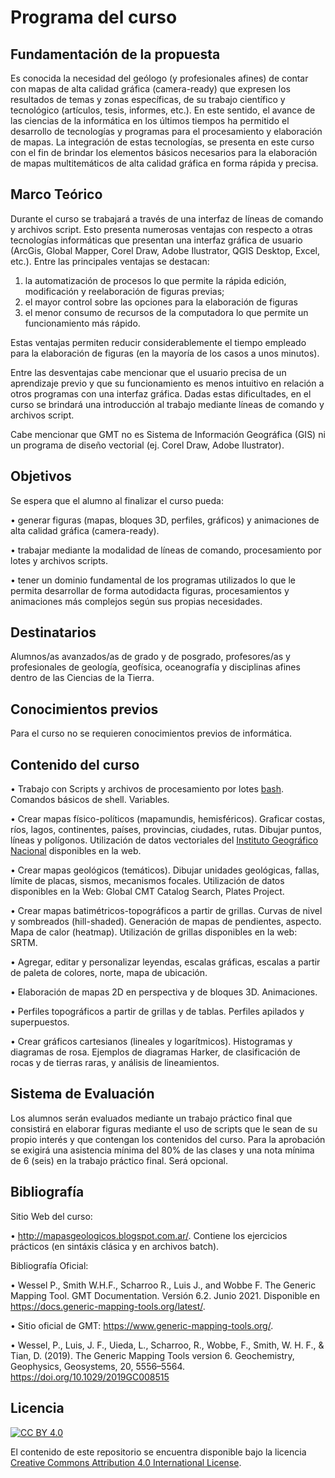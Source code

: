 # Programa del curso

## Fundamentación de la propuesta

Es conocida la necesidad del geólogo (y profesionales afines) de contar con mapas de alta calidad gráfica (camera-ready) que expresen los resultados de temas y zonas específicas, de su trabajo científico y tecnológico (artículos, tesis, informes, etc.). En este sentido, el avance de las ciencias de la informática en los últimos tiempos ha permitido el desarrollo de tecnologías y programas para el procesamiento y elaboración de mapas. La integración de estas tecnologías, se presenta en este curso con el fin de brindar los elementos básicos necesarios para la elaboración de mapas multitemáticos de alta calidad gráfica en forma rápida y precisa. 

## Marco Teórico

Durante el curso se trabajará a través de una interfaz de líneas de comando y archivos script. Esto presenta numerosas ventajas con respecto a otras tecnologías informáticas que presentan una interfaz gráfica de usuario (ArcGis, Global Mapper, Corel Draw, Adobe Ilustrator, QGIS Desktop, Excel, etc.). 
Entre las principales ventajas se destacan:

1) la automatización de procesos lo que permite la rápida edición, modificación y reelaboración de figuras previas; 
2) el mayor control sobre las opciones para la elaboración de figuras 
3) el menor consumo de recursos de la computadora lo que permite un funcionamiento más rápido. 
 
Estas ventajas permiten reducir considerablemente el tiempo empleado para la elaboración de figuras (en la mayoría de los casos a unos minutos). 

Entre las desventajas cabe mencionar que el usuario precisa de un aprendizaje previo y que su funcionamiento es menos intuitivo en relación a otros programas con una interfaz gráfica. Dadas estas dificultades, en el curso se brindará una introducción al trabajo mediante líneas de comando y archivos script.

Cabe mencionar que GMT no es Sistema de Información Geográfica (GIS) ni un programa de diseño vectorial (ej. Corel Draw, Adobe Ilustrator).


## Objetivos

Se espera que el alumno al finalizar el curso pueda:

• generar figuras (mapas, bloques 3D, perfiles, gráficos) y animaciones de alta calidad gráfica (camera-ready). 

• trabajar mediante la modalidad de líneas de comando, procesamiento por lotes y archivos scripts.

• tener un dominio fundamental de los programas utilizados lo que le permita desarrollar de forma autodidacta figuras, procesamientos y animaciones más complejos según sus propias necesidades.


## Destinatarios
Alumnos/as avanzados/as de grado y de posgrado, profesores/as y profesionales de geología, geofísica, oceanografía y disciplinas afines dentro de las Ciencias de la Tierra.

## Conocimientos previos
Para el curso no se requieren conocimientos previos de informática.


## Contenido del curso

• Trabajo con Scripts y archivos de procesamiento por lotes [bash](https://es.wikipedia.org/wiki/Bash). Comandos básicos de shell. Variables.

• Crear mapas físico-políticos (mapamundis, hemisféricos). Graficar costas, ríos, lagos, continentes, países, provincias, ciudades, rutas. Dibujar puntos, líneas y polígonos. Utilización de datos vectoriales del [Instituto Geográfico Nacional](https://www.ign.gob.ar) disponibles en la web.

• Crear mapas geológicos (temáticos). Dibujar unidades geológicas, fallas, límite de placas, sismos, mecanismos focales. Utilización de datos disponibles en la Web: Global CMT Catalog Search, Plates Project.

• Crear mapas batimétricos-topográficos a partir de grillas. Curvas de nivel y sombreados (hill-shaded). Generación de mapas de pendientes, aspecto. Mapa de calor (heatmap). Utilización de grillas disponibles en la web: SRTM.

• Agregar, editar y personalizar leyendas, escalas gráficas, escalas a partir de paleta de colores, norte, mapa de ubicación.

• Elaboración de mapas 2D en perspectiva y de bloques 3D. Animaciones.

• Perfiles topográficos a partir de grillas y de tablas. Perfiles apilados y superpuestos.

• Crear gráficos cartesianos (lineales y logarítmicos). Histogramas y diagramas de rosa. Ejemplos de diagramas Harker, de clasificación de rocas y de tierras raras, y análisis de lineamientos.

## Sistema de Evaluación

Los alumnos serán evaluados mediante un trabajo práctico final que consistirá en elaborar figuras mediante el uso de scripts que le sean de su propio interés y que contengan los contenidos del curso. Para la aprobación se exigirá una asistencia mínima del 80% de las clases y una nota mínima de 6 (seis) en la trabajo práctico final. Será opcional.


## Bibliografía

Sitio Web del curso: 

• http://mapasgeologicos.blogspot.com.ar/. Contiene los ejercicios prácticos (en sintáxis clásica y en archivos batch).

Bibliografía Oficial:

• Wessel P., Smith W.H.F., Scharroo R., Luis J., and Wobbe F. The Generic Mapping Tool. GMT Documentation. Versión 6.2. Junio 2021. Disponible en https://docs.generic-mapping-tools.org/latest/.

• Sitio oficial de GMT: https://www.generic-mapping-tools.org/.

• Wessel, P., Luis, J. F., Uieda, L., Scharroo, R., Wobbe, F., Smith, W. H. F., & Tian, D. (2019). The Generic Mapping Tools version 6. Geochemistry, Geophysics, Geosystems, 20, 5556–5564. https://doi.org/10.1029/2019GC008515

## Licencia

[![CC BY 4.0][cc-by-image]][cc-by]

El contenido de este repositorio se encuentra disponible bajo la licencia [Creative Commons Attribution 4.0 International License][cc-by].

[cc-by]: http://creativecommons.org/licenses/by/4.0/
[cc-by-image]: https://i.creativecommons.org/l/by/4.0/88x31.png
